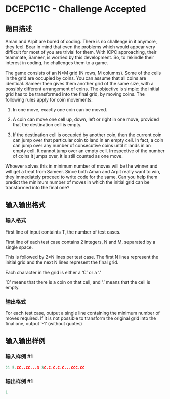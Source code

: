 # DCEPC11C - Challenge Accepted

## 题目描述

Aman and Arpit are bored of coding. There is no challenge in it anymore, they feel. Bear in mind that even the problems which would appear very difficult for most of you are trivial for them. With ICPC approaching, their teammate, Sameer, is worried by this development. So, to rekindle their interest in coding, he challenges them to a game.

The game consists of an N\*M grid (N rows, M columns). Some of the cells in the grid are occupied by coins. You can assume that all coins are identical. Sameer then gives them another grid of the same size, with a possibly different arrangement of coins. The objective is simple: the initial grid has to be transformed into the final grid, by moving coins. The following rules apply for coin movements:

1. In one move, exactly one coin can be moved.

2. A coin can move one cell up, down, left or right in one move, provided that the destination cell is empty.

3. If the destination cell is occupied by another coin, then the current coin can jump over that particular coin to land in an empty cell. In fact, a coin can jump over any number of consecutive coins until it lands in an empty cell. It cannot jump over an empty cell. Irrespective of the number of coins it jumps over, it is still counted as one move.

Whoever solves this in minimum number of moves will be the winner and will get a treat from Sameer. Since both Aman and Arpit really want to win, they immediately proceed to write code for the same. Can you help them predict the minimum number of moves in which the initial grid can be transformed into the final one?

## 输入输出格式

### 输入格式

First line of input containts T, the number of test cases.

First line of each test case contains 2 integers, N and M, separated by a single space.

This is followed by 2\*N lines per test case. The first N lines represent the initial grid and the next N lines represent the final grid.

Each character in the grid is either a ‘C’ or a ‘.’

‘C’ means that there is a coin on that cell, and ‘.’ means that the cell is empty.

### 输出格式

For each test case, output a single line containing the minimum number of moves required. If it is not possible to transform the original grid into the final one, output ‘-1’ (without quotes)

## 输入输出样例

### 输入样例 #1

```cpp
21 5.CC..CC...3 3C.C.C.C.C...CCC.CC
```


### 输出样例 #1

```cpp
1
```


